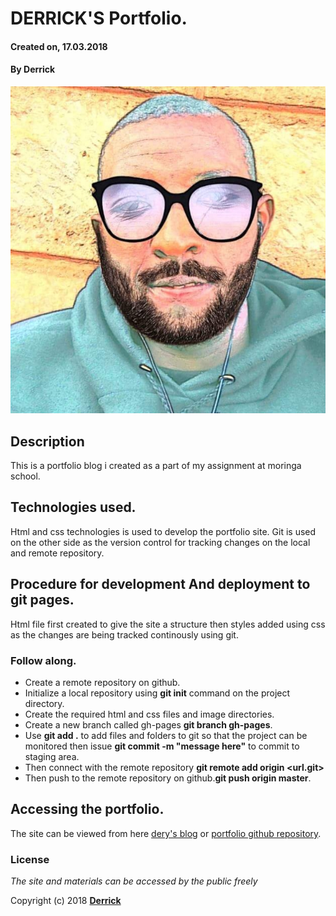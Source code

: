 # DERRICK'S Portfolio.
#### Created on, 17.03.2018
#### By **Derrick**
![GitHub Logo](deryq.jpg)

## Description
This is a portfolio blog i created as a part of my assignment at moringa school.

## Technologies used.
Html and css technologies is used to develop the portfolio site.
Git is used on the other side as the version control for tracking changes on the local and remote repository.

## Procedure for development And deployment to git pages.
Html file first created to give the site a structure then styles added using css as the changes are being tracked continously using git.

### Follow along.

* Create a remote repository on github.
* Initialize a local repository using **git init** command on the project directory.
* Create the required html and css files and image directories.
* Create a new branch called gh-pages **git branch gh-pages**.
* Use **git add .** to add files and folders to git so that the project can be monitored then issue **git commit -m "message here"** to commit to staging area.
* Then connect with the remote repository **git remote add origin <url.git>**
* Then push to the remote repository on github.**git push origin master**.

## Accessing the portfolio.
The site can be viewed from here [dery's blog](https://d3rrick.github.io/portfolio/) or [portfolio github repository](https://github.com/d3rrick/portfolio).

### License
*The site and materials can be accessed by the public freely*

Copyright (c) 2018 **[Derrick](https://github.com/d3rrick/portfolio)**